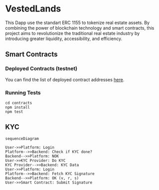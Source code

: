 # VestedLands

This Dapp use the standart ERC 1155 to tokenize real estate assets. By combining the power of blockchain technology and smart contracts, this project aims to revolutionize the traditional real estate industry by introducing greater liquidity, accessibility, and efficiency.

## Smart Contracts

### Deployed Contracts (testnet)

You can find the list of deployed contract addresses [here](./contracts/scripts/config.json).

### Running Tests

```shell
cd contracts
npm install
npm test
```

## KYC

```mermaid
sequenceDiagram

User->>Platform: Login
Platform-->>Backend: Check if KYC done?
Backend-->>Platform: NOK
User->>KYC Provider: Do KYC
KYC Provider-->>Backend: KYC Data
User->>Platform: Login
Platform-->>Backend: Fetch KYC Signature
Backend-->>Platform: OK (v, r, s)
User->>Smart Contract: Submit Signature
```
